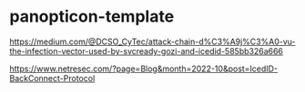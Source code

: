 # panopticon-template

https://medium.com/@DCSO_CyTec/attack-chain-d%C3%A9j%C3%A0-vu-the-infection-vector-used-by-svcready-gozi-and-icedid-585bb326a666

https://www.netresec.com/?page=Blog&month=2022-10&post=IcedID-BackConnect-Protocol
